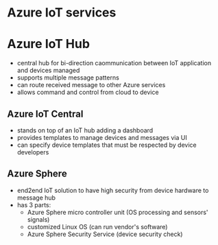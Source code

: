 # Azure IoT services

# Azure IoT Hub
- central hub for bi-direction caommunication between IoT application and devices managed
- supports multiple message patterns
- can route received message to other Azure services
- allows command and control from cloud to device

## Azure IoT Central
- stands on top of an IoT hub adding a dashboard
- provides templates to manage devices and messages via UI
- can specify device templates that must be respected by device developers

## Azure Sphere
- end2end IoT solution to have high security from device hardware to message hub
- has 3 parts:
  - Azure Sphere micro controller unit (OS processing and sensors' signals)
  - customized Linux OS (can run vendor's software)
  - Azure Sphere Security Service (device security check)
